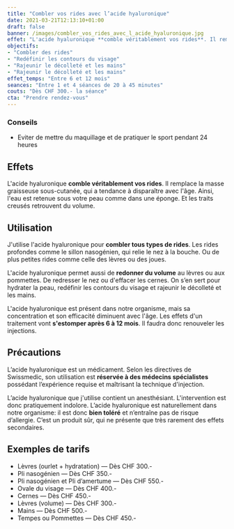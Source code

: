 ```yaml
---
title: "Combler vos rides avec l’acide hyaluronique"
date: 2021-03-21T12:13:10+01:00
draft: false
banner: /images/combler_vos_rides_avec_l_acide_hyaluronique.jpg
effet: "L'acide hyaluronique **comble véritablement vos rides**. Il remplace la masse graisseuse sous-cutanée, qui a tendance à disparaître avec l'âge. Ainsi, l'eau est retenue sous votre peau comme dans une éponge. Et les traits creusés retrouvent du volume."
objectifs: 
- "Combler des rides"
- "Redéfinir les contours du visage"
- "Rajeunir le décolleté et les mains"
- "Rajeunir le décolleté et les mains"
effet_temps: "Entre 6 et 12 mois"
seances: "Entre 1 et 4 séances de 20 à 45 minutes"
couts: "Dès CHF 300.- la séance"
cta: "Prendre rendez-vous"
---
```


### Conseils

* Eviter de mettre du maquillage et de pratiquer le sport pendant 24 heures

## Effets

L'acide hyaluronique **comble véritablement vos rides**. Il remplace la masse graisseuse sous-cutanée, qui a tendance à disparaître avec l'âge. Ainsi, l'eau est retenue sous votre peau comme dans une éponge. Et les traits creusés retrouvent du volume.

## Utilisation

J'utilise l'acide hyaluronique pour **combler tous types de rides**. Les rides profondes comme le sillon nasogénien, qui relie le nez à la bouche. Ou de plus petites rides comme celle des lèvres ou des joues.

L'acide hyaluronique permet aussi de **redonner du volume** au lèvres ou aux pommettes. De redresser le nez ou d'effacer les cernes. On s’en sert pour hydrater la peau, redéfinir les contours du visage et rajeunir le décolleté et les mains.

L'acide hyaluronique est présent dans notre organisme, mais sa concentration et son efficacité diminuent avec l'âge. Les effets d'un traitement vont **s'estomper après 6 à 12 mois**. Il faudra donc renouveler les injections.

## Précautions

L’acide hyaluronique est un médicament. Selon les directives de Swissmedic, son utilisation est **réservée à des médecins spécialistes** possédant l’expérience requise et maîtrisant la technique d'injection.

L’acide hyaluronique que j'utilise contient un anesthésiant. L'intervention est donc pratiquement indolore. L’acide hyaluronique est naturellement dans notre organisme: il est donc **bien toléré** et n’entraîne pas de risque d’allergie. C’est un produit sûr, qui ne présente que très rarement des effets secondaires.

## Exemples de tarifs  

* Lèvres (ourlet + hydratation) — Dès CHF 300.-  
* Pli nasogénien — Dès CHF 350.-  
* Pli nasogénien et Pli d’amertume — Dès CHF 550.-  
* Ovale du visage — Dès CHF 400.-  
* Cernes — Dès CHF 450.-  
* Lèvres (volume) — Dès CHF 300.-  
* Mains — Dès CHF 500.-  
* Tempes ou Pommettes — Dès CHF 450.-